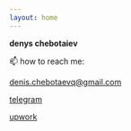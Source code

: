 ```yaml
---
layout: home
---
```


**denys chebotaiev**

📫 how to reach me:

[denis.chebotaevq@gmail.com](mailto:denis.chebotaevq@gmail.com)

[telegram](https://t.me/MrVeato)

[upwork](https://www.upwork.com/freelancers/mrveato)

<script src="http://code.jquery.com/jquery-3.6.0.min.js"></script> <script> var x = document.getElementsByClassName("site-footer-credits"); setTimeout(() => { x[0].remove(); }, 10); </script>
